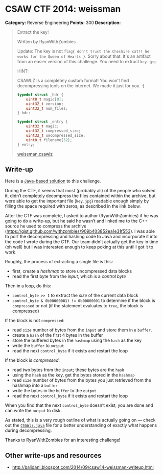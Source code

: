 # CSAW CTF 2014: weissman

**Category:** Reverse Engineering
**Points:** 300
**Description:**

> Extract the key!
>
> Written by RyanWithZombies
>
> Update: The key is not `flag{ don't trust the Cheshire cat!! he works for the Queen of Hearts }`. Sorry about that. It's an artifact from an easier version of this challenge. You need to extract `key.jpg`.
>
> HINT:
>
> CSAWLZ is a completely custom format! You won't find decompressing tools on the internet. We made it just for you. :)
>
> ```c
> typedef struct _hdr {
>     uint8_t magic[8];
>     uint32_t version;
>     uint32_t num_files;
> } hdr;
>
> typedef struct _entry {
>     uint32_t magic;
>     uint32_t compressed_size;
>     uint32_t uncompressed_size;
>     uint8_t filename[32];
> } entry;
> ```
>
> [weissman.csawlz](weissman.csawlz)

## Write-up

Here is a [Java-based solution](CSAWlz.java) to this challenge.

During the CTF, it seems that most (probably all) of the people who solved it, didn’t completely decompress the files contained within the archive, but were able to get the important file (`key.jpg`) readable enough simply by filling the space required with zeros, as described in the link below.

After the CTF was complete, I asked to author (RyanWithZombies) if he was going to do a write-up, but he said he wasn’t and linked me to the C++ source he used to compress the archive (https://gist.github.com/withzombies/909b403852ea1e31f553). I was able to port the decompressing and hashing code to Java and incorporate it into the code I wrote during the CTF. Our team didn’t actually get the key in time (oh well) but I was interested enough to keep poking at this until I got it to work.

Roughly, the process of extracting a single file is this:

- first, create a _hashmap_ to store uncompressed data blocks
- read the first byte from the _input_, which is a _control byte_

Then in a loop, do this:

- `control_byte >> 1`  to extract the _size_ of the current data block
- `control_byte & 0b00000001) != 0b00000001` to determine if the block is `compressed` or not (if the statement evaluates to `true`, the block is compressed)

If the block is not `compressed`:

- read `size` number of bytes from the `input` and store them in a `buffer`.
- create a `hash` of the first 4 bytes in the buffer
- store the buffered bytes in the `hashmap` using the `hash` as the key
- write the `buffer` to `output`
- read the next `control_byte` if it exists and restart the loop

If the block is _compressed_:

- read two bytes from the `input`; these bytes are the `hash`
- using the `hash` as the key, get the bytes stored in the `hashmap`
- read `size` number of bytes from the bytes you just retrieved from the hashmap into a `buffer`
- write the bytes in the `buffer` to the `output`
- read the next `control_byte` if it exists and restart the loop

When you find that the next `control_byte` doesn’t exist, you are done and can write the `output` to disk.

As stated, this is a very rough outline of what is actually going on — check out the [`CSAWlz.java`](CSAWlz.java) file for a better understanding of exactly what happens during decompressing.

Thanks to RyanWithZombies for an interesting challenge!

## Other write-ups and resources

* <http://balidani.blogspot.com/2014/09/csaw14-weissman-writeup.html>
